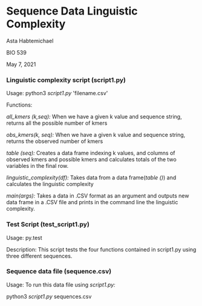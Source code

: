 # Sequence Data Linguistic Complexity #

Asta Habtemichael

BIO 539 

May 7, 2021

### Linguistic complexity script (script1.py) ###

Usage:
python3 *script1.py* 'filename.csv'

Functions: 
 
*all_kmers (k,seq):*  When we have a given k value and sequence string, returns all the possible number of kmers

*obs_kmers(k, seq):*  When we have a given k value and sequence string, returns the observed number of kmers

*table (seq):* Creates a data frame indexing k values, and columns of observed kmers and possible kmers 
    and calculates totals of the two variables in the final row. 

*linguistic_complexity(df):*  Takes data from a data frame(*table ()*) and calculates the linguistic complexity 

*main(args):*  Takes a data in .CSV format as an argument and outputs new data frame in a .CSV file 
  and prints in the command line the linguistic complexity.

### Test Script (test_script1.py) ###

Usage: 
py.test

Description:
This script tests the four functions contained in script1.py using three different sequences. 

### Sequence data file (sequence.csv) ###

Usage:
To run this data file using *script1.py:*

python3 *script1.py* sequences.csv
